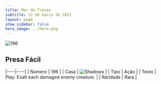 ```yaml
---
title: Mar de Trevas
subtitle: 12 de março de 2021
layout: page
show_sidebar: false
hero_image: ../hero.png
---
```


![196](https://cdn.keyforgegame.com/media/card_front/pt/496_196_95PW8XG3WWXF_pt.png)

## Presa Fácil

|----|----|
| Número | 196 |
| Casa | ![Shadows](https://archonarcana.com/images/thumb/e/ee/Shadows.png/22px-Shadows.png "Sombras") |
| Tipo | Ação |
| Texto | Play: Exalt each damaged enemy creature. |
| Raridade | Rara |
